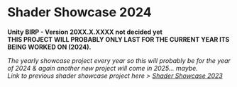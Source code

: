 # Shader Showcase 2024
**Unity BIRP - Version 20XX.X.XXXX not decided yet  
THIS PROJECT WILL PROBABLY ONLY LAST FOR THE CURRENT YEAR ITS BEING WORKED ON (2024).**

*The yearly showcase project every year so this will probably be for the year of 2024 & again another new project will come in 2025... maybe.*  
*Link to previous shader showcase project here > [Shader Showcase 2023](https://github.com/j-2k/ShaderShowcase2023)*

